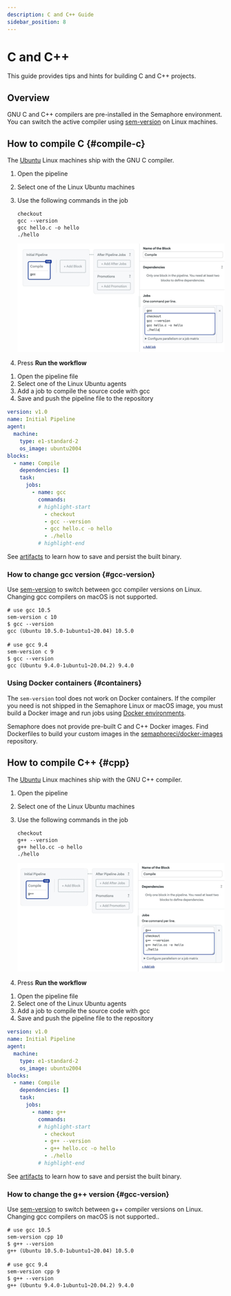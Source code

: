 ```yaml
---
description: C and C++ Guide
sidebar_position: 8
---
```


# C and C++







This guide provides tips and hints for building C and C++ projects.

## Overview

GNU C and C++ compilers are pre-installed in the Semaphore environment. You can switch the active compiler using [sem-version](../../reference/toolbox#sem-version) on Linux machines.

## How to compile C {#compile-c}

The [Ubuntu](../../reference/machine-types#linux) Linux machines ship with the GNU C compiler.

<Tabs groupId="editor-yaml">
<TabItem value="editor" label="Editor">

<Steps>

1. Open the pipeline
2. Select one of the Linux Ubuntu machines
3. Use the following commands in the job

    ```shell
    checkout
    gcc --version
    gcc hello.c -o hello
    ./hello
    ```
    ![Compiling C program](./img/compile-c.jpg)

4. Press **Run the workflow**

</Steps>

</TabItem>
<TabItem value="yaml" label="YAML">

<Steps>

1. Open the pipeline file
2. Select one of the Linux Ubuntu agents
3. Add a job to compile the source code with gcc
4. Save and push the pipeline file to the repository

```yaml
version: v1.0
name: Initial Pipeline
agent:
  machine:
    type: e1-standard-2
    os_image: ubuntu2004
blocks:
  - name: Compile
    dependencies: []
    task:
      jobs:
        - name: gcc
          commands:
          # highlight-start
            - checkout
            - gcc --version
            - gcc hello.c -o hello
            - ./hello
          # highlight-end
```

</Steps>

</TabItem>
</Tabs>

See [artifacts](../artifacts) to learn how to save and persist the built binary.

### How to change gcc version {#gcc-version}

Use [sem-version](../../reference/toolbox#sem-version) to switch between gcc compiler versions on Linux. Changing gcc compilers on macOS is not supported.

```shell
# use gcc 10.5
sem-version c 10
$ gcc --version
gcc (Ubuntu 10.5.0-1ubuntu1~20.04) 10.5.0

# use gcc 9.4
sem-version c 9
$ gcc --version
gcc (Ubuntu 9.4.0-1ubuntu1~20.04.2) 9.4.0
```


### Using Docker containers {#containers}

The `sem-version` tool does not work on Docker containers. If the compiler you need is not shipped in the Semaphore Linux or macOS image, you must build a Docker image and run jobs using [Docker environments](../../using-semaphore/pipelines#docker-environments).

Semaphore does not provide pre-built C and C++ Docker images. Find Dockerfiles to build your custom images in the [semaphoreci/docker-images](https://github.com/semaphoreci/docker-images) repository.

## How to compile C++ {#cpp}

The [Ubuntu](../../reference/machine-types#linux) Linux machines ship with the GNU C++ compiler.

<Tabs groupId="editor-yaml">
<TabItem value="editor" label="Editor">

<Steps>

1. Open the pipeline
2. Select one of the Linux Ubuntu machines
3. Use the following commands in the job

    ```shell
    checkout
    g++ --version
    g++ hello.cc -o hello
    ./hello
    ```
    ![Compiling C++ program](./img/compile-cpp.jpg)

4. Press **Run the workflow**

</Steps>

</TabItem>
<TabItem value="yaml" label="YAML">

<Steps>

1. Open the pipeline file
2. Select one of the Linux Ubuntu agents
3. Add a job to compile the source code with gcc
4. Save and push the pipeline file to the repository

```yaml
version: v1.0
name: Initial Pipeline
agent:
  machine:
    type: e1-standard-2
    os_image: ubuntu2004
blocks:
  - name: Compile
    dependencies: []
    task:
      jobs:
        - name: g++
          commands:
          # highlight-start
            - checkout
            - g++ --version
            - g++ hello.cc -o hello
            - ./hello
          # highlight-end
```

</Steps>

</TabItem>
</Tabs>

See [artifacts](../artifacts) to learn how to save and persist the built binary.

### How to change the g++ version {#gcc-version}

Use [sem-version](../../reference/toolbox#sem-version) to switch between g++ compiler versions on Linux. Changing gcc compilers on macOS is not supported..

```shell
# use gcc 10.5
sem-version cpp 10
$ g++ --version
g++ (Ubuntu 10.5.0-1ubuntu1~20.04) 10.5.0

# use gcc 9.4
sem-version cpp 9
$ g++ --version
g++ (Ubuntu 9.4.0-1ubuntu1~20.04.2) 9.4.0
```
